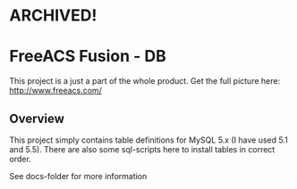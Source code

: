 # ARCHIVED!

FreeACS Fusion - DB
====================
This project is a just a part of the whole product. Get the full picture here: 
http://www.freeacs.com/

Overview
--------
This project simply contains table definitions for MySQL 5.x (I have used 5.1
and 5.5). There are also some sql-scripts here to install tables in correct order.

See docs-folder for more information


